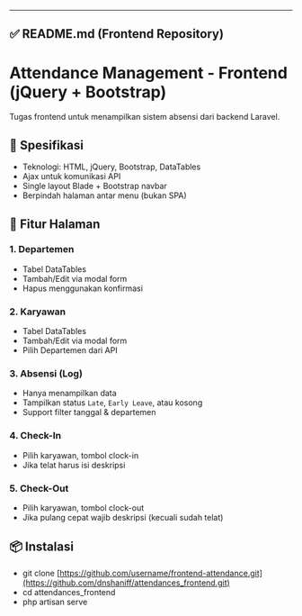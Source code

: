 
---

## ✅ **README.md (Frontend Repository)**

# Attendance Management - Frontend (jQuery + Bootstrap)

Tugas frontend untuk menampilkan sistem absensi dari backend Laravel.

## 📌 Spesifikasi

- Teknologi: HTML, jQuery, Bootstrap, DataTables
- Ajax untuk komunikasi API
- Single layout Blade + Bootstrap navbar
- Berpindah halaman antar menu (bukan SPA)

## 📄 Fitur Halaman

### 1. Departemen
- Tabel DataTables
- Tambah/Edit via modal form
- Hapus menggunakan konfirmasi

### 2. Karyawan
- Tabel DataTables
- Tambah/Edit via modal form
- Pilih Departemen dari API

### 3. Absensi (Log)
- Hanya menampilkan data
- Tampilkan status `Late`, `Early Leave`, atau kosong
- Support filter tanggal & departemen

### 4. Check-In
- Pilih karyawan, tombol clock-in
- Jika telat harus isi deskripsi

### 5. Check-Out
- Pilih karyawan, tombol clock-out
- Jika pulang cepat wajib deskripsi (kecuali sudah telat)

## 📦 Instalasi

- git clone [https://github.com/username/frontend-attendance.git](https://github.com/dnshaniff/attendances_frontend.git)
- cd attendances_frontend
- php artisan serve
